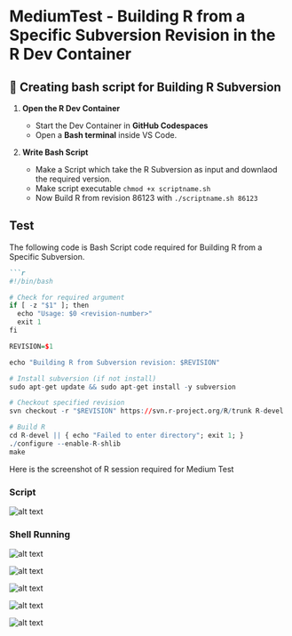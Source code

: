 # MediumTest - Building R from a Specific Subversion Revision in the R Dev Container

## 🚀 Creating bash script for Building R Subversion

1. **Open the R Dev Container**  
   - Start the Dev Container in **GitHub Codespaces**  
   - Open a **Bash terminal** inside VS Code.

2. **Write Bash Script**
   - Make a Script which take the R Subversion as input and downlaod the required version.
   - Make script executable `chmod +x scriptname.sh`
   - Now Build R from revision 86123 with `./scriptname.sh 86123`

## Test

The following code is Bash Script code required for Building R from a Specific Subversion.

```markdown
```r
#!/bin/bash

# Check for required argument
if [ -z "$1" ]; then
  echo "Usage: $0 <revision-number>"
  exit 1
fi

REVISION=$1

echo "Building R from Subversion revision: $REVISION"

# Install subversion (if not install)
sudo apt-get update && sudo apt-get install -y subversion

# Checkout specified revision
svn checkout -r "$REVISION" https://svn.r-project.org/R/trunk R-devel

# Build R
cd R-devel || { echo "Failed to enter directory"; exit 1; }
./configure --enable-R-shlib
make 
```

Here is the screenshot of R session required for Medium Test

### Script

![alt text](<Screenshot 2025-03-15 185151.png>)

### Shell Running

![alt text](<Screenshot 2025-03-15 185321.png>)

![alt text](<Screenshot 2025-03-15 185353.png>)

![alt text](<Screenshot 2025-03-15 185506.png>)

![alt text](<Screenshot 2025-03-15 185844.png>)

![alt text](<Screenshot 2025-03-15 192206.png>)
